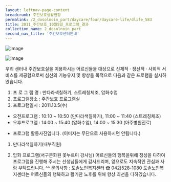 ```yaml
--- 
layout: leftnav-page-content 
breadcrumb: 주간보호생활현장 
permalink: /2_dosolnoin_part/daycare/four/daycare-life/dlife_583
title: 2011_주간보호_10월5일_프로그램_결과
collection_name: 2_dosolnoin_part
second_nav_title: '주간보호센터안내' 
---
```

![image]({{site.baseurl}}/resource_room/daycare-life/files/8-2012-WSI_1.jpg )

![image]({{site.baseurl}}/resource_room/daycare-life/files/8-2012-WSI_2.jpg )

우리 센터내 주간보호실을 이용하시는 어르신들을 대상으로 신체적 · 정신적 · 사회적 서비스를 제공함으로써 심신의 기능유지 및 향상을 목적으로 다음과 같은 프로램을 실시하였습니다.
1. 프 로 그 램 명 : 만다라색칠하기, 스트레칭체조, 압화수업
2. 프로그램장소 : 주간보호 프로그램실
3. 프로그램일시 : 2011.10.5(수)
- 오전프로그램 : 10:10 ~ 10:50 (만다라색칠하기), 11:00 ~ 11:40 (스트레칭체조)
- 오후프로그램 : 14:00 ~ 15:40 (압화수업), 14:00 ~ 15:30 (아주병원진료)
* 프로그램 활동사진입니다. (이미지는 무단으로 사용하시면 안됩니다.)


1. 만다라색칠하기(내부직원)

2. 압화 프로그램(서구문화원 꽃누르미 강사님)
어르신들의 행복을위해 정성을 다하여 프로그램을 진행해 주시는 선생님들에게 감사드리며, 앞으로도 지속적인 관심과 사랑 부탁드립니다. ^^
문의사항 : 도솔노인복지센터 ☎ 042)528-1080
도솔노인복지센터는 어르신들의 행복하고 활기찬 노후를 위해 항상 최선을 다하겠습니다.